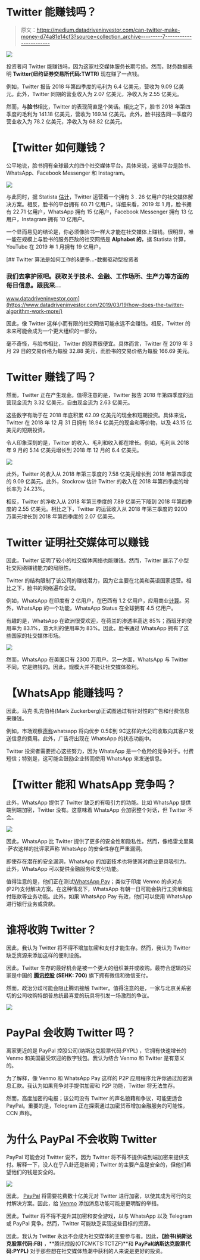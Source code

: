 # Twitter 能赚钱吗？

> 原文：<https://medium.datadriveninvestor.com/can-twitter-make-money-d74a81e14cf3?source=collection_archive---------7----------------------->

[![](img/dc71f0bc207d4215f5db5f6812f8c39b.png)](http://www.track.datadriveninvestor.com/1B9E)

投资者问 Twitter 能赚钱吗，因为这家社交媒体服务长期亏损。然而，财务数据表明 **Twitter(纽约证券交易所代码:TWTR)** 现在赚了一点钱。

例如，Twitter 报告 2018 年第四季度的毛利为 6.4 亿美元，营收为 9.09 亿美元。此外，Twitter 同期的营业收入为 2.07 亿美元，净收入为 2.55 亿美元。

然而，与**脸书**相比，Twitter 的表现简直是个笑话。相比之下，脸书 2018 年第四季度的毛利为 141.18 亿美元，营收为 169.14 亿美元。此外，脸书报告同一季度的营业收入为 78.2 亿美元，净收入为 68.82 亿美元。

# 【Twitter 如何赚钱？

公平地说，脸书拥有全球最大的四个社交媒体平台。具体来说，这些平台是脸书、WhatsApp、Facebook Messenger 和 Instagram。

![](img/1bc8830a92eac60d0948c7e0b3f589d1.png)

与此同时，据 Statista [估计](https://www.statista.com/statistics/272014/global-social-networks-ranked-by-number-of-users/)，Twitter 运营着一个拥有 3 . 26 亿用户的社交媒体解决方案。相反，脸书的平台拥有 60.71 亿用户。详细来看，2019 年 1 月，脸书拥有 22.71 亿用户，WhatsApp 拥有 15 亿用户，Facebook Messenger 拥有 13 亿用户，Instagram 拥有 10 亿用户。

一个显而易见的结论是，你必须像脸书一样大才能在社交媒体上赚钱。很明显，唯一能在规模上与脸书的服务匹敌的社交网络是 **Alphabet 的**，据 Statista 计算，YouTube 在 2019 年 1 月拥有 19 亿用户。

[](https://www.datadriveninvestor.com/2019/03/19/how-does-the-twitter-algorithm-work-more/) [## Twitter 算法是如何工作的&更多...-数据驱动型投资者

### 我们去拿护照吧。获取关于技术、金融、工作场所、生产力等方面的每日信息。跟我来…

www.datadriveninvestor.com](https://www.datadriveninvestor.com/2019/03/19/how-does-the-twitter-algorithm-work-more/) 

因此，像 Twitter 这样小而有限的社交网络可能永远不会赚钱。相反，Twitter 的未来可能会成为一个更大组织的一部分。

毫不奇怪，与脸书相比，Twitter 的股票很便宜。具体而言，Twitter 在 2019 年 3 月 29 日的交易价格为每股 32.88 美元，而脸书的交易价格为每股 166.69 美元。

# **Twitter 赚钱了吗？**

然而，Twitter 正在产生现金。值得注意的是，Twitter 报告 2018 年第四季度的运营现金流为 3.32 亿美元，自由现金流为 2.63 亿美元。

这些数字有助于在 2018 年底积累 62.09 亿美元的现金和短期投资。具体来说，Twitter 在 2018 年 12 月 31 日拥有 18.94 亿美元的现金和等价物，以及 43.15 亿美元的短期投资。

令人印象深刻的是，Twitter 的收入、毛利和收入都在增长。例如，毛利从 2018 年 9 月的 5.14 亿美元增长到 2018 年 12 月的 6.4 亿美元。

![](img/c6a69b567367ea4ba9a0650cb2556a1e.png)

此外，Twitter 的收入从 2018 年第三季度的 7.58 亿美元增长到 2018 年第四季度的 9.09 亿美元。此外，Stockrow 估计 Twitter 的收入在 2018 年第四季度的增长率为 24.23%。

相反，Twitter 的净收入从 2018 年第三季度的 7.89 亿美元下降到 2018 年第四季度的 2.55 亿美元。相比之下，Twitter 的运营收入从 2018 年第三季度的 9200 万美元增长到 2018 年第四季度的 2.07 亿美元。

# **Twitter 证明社交媒体可以赚钱**

因此，Twitter 证明了较小的社交媒体网络也能赚钱。然而，Twitter 展示了小型社交网络赚钱能力的局限性。

Twitter 的结构限制了该公司的赚钱潜力，因为它主要在北美和英语国家运营。相比之下，脸书的网络遍布全球。

例如，WhatsApp 在印度有 2 亿用户，在巴西有 1.2 亿用户，应用商业[计算](http://www.businessofapps.com/data/whatsapp-statistics/)。另外，WhatsApp 的一个功能，WhatsApp Status 在全球拥有 4.5 亿用户。

有趣的是，WhatsApp 在欧洲很受欢迎，在荷兰的渗透率高达 85%；西班牙的使用率为 83.1%，意大利的使用率为 83%。因此，脸书通过 WhatsApp 拥有了这些国家的社交媒体市场。

![](img/1c1a56022832a3a68bca1cb7f9eeeeae.png)

然而，WhatsApp 在美国只有 2300 万用户。另一方面，WhatsApp 与 Twitter 不同，它是赔钱的。因此，规模大并不能让社交媒体盈利。

# 【WhatsApp 能赚钱吗？

因此，马克·扎克伯格(Mark Zuckerberg)正试图通过有针对性的广告和付费信息来赚钱。

例如，市场观察[声称](https://www.marketwatch.com/story/facebook-says-whatsapp-will-start-making-money-next-year-2018-08-01)whatsapp 将向优步 0.5₵到 9₵这样的大公司收取向其客户发送信息的费用。此外，广告将出现在 WhatsApp 的状态功能中。

Twitter 投资者需要担心这些努力，因为 WhatsApp 是一个危险的竞争对手。付费短信；特别是，这可能会鼓励企业转而使用 WhatsApp 来发送信息。

# 【Twitter 能和 WhatsApp 竞争吗？

此外，WhatsApp 提供了 Twitter 缺乏的有吸引力的功能。比如 WhatsApp 提供端到端加密，Twitter 没有。这意味着 WhatsApp 会加密整个对话，但 Twitter 不会。

![](img/7218d62aa579c9b9dae8537995808f20.png)

因此，WhatsApp 比 Twitter 提供了更多的安全性和隐私性。然而，像格雷戈里奥·萨农这样的批评家声称 WhatsApp 的安全性存在严重漏洞。

即使存在潜在的安全漏洞，WhatsApp 的加密技术也将使其对商业更具吸引力。此外，WhatsApp 可以提供金融服务和支付功能。

值得注意的是，他们正在测试[WhatsApp Pay](https://marketmadhouse.com/whatsapp-pay-almost-ready-to-roll-out-in-india/)；类似于印度 Venmo 的点对点(P2P)支付解决方案。在这种情况下，WhatsApp 有朝一日可能会执行工资单和应付账款等业务功能。此外，如果 WhatsApp Pay 有效，他们可以使用 WhatsApp 进行银行业务或贷款。

# **谁将收购 Twitter？**

因此，我认为 Twitter 将不得不增加加密和支付才能生存。然而，我认为 Twitter 缺乏资源来添加这样的便利设施。

因此，Twitter 生存的最好机会是被一个更大的组织兼并或收购。最符合逻辑的买家是中国的 [**腾讯控股**](https://en.wikipedia.org/wiki/Tencent) **(SEHK: 700)** 旗下拥有微信和微信支付。

然而，政治分歧可能会阻止腾讯接触 Twitter。值得注意的是，一家与北京关系密切的公司收购特朗普总统最喜爱的玩具将引发一场激烈的争议。

![](img/54f113396e3b9db37c671650c0eae4ba.png)

# **PayPal 会收购 Twitter 吗？**

离家更近的是 PayPal 控股公司(纳斯达克股票代码:PYPL) ，它拥有快速增长的 Venmo 和美国最受欢迎的数字钱包。我认为结合 Venmo 和 Twitter 是有意义的。

为了解释，像 Venmo 和 WhatsApp Pay 这样的 P2P 应用程序允许你通过加密消息汇款。我认为如果竞争对手提供加密和 P2P 功能，Twitter 将无法生存。

然而，高度加密的电报；该公司没有 Twitter 的声名狼藉和争议，可能更适合 PayPal。重要的是，Telegram 正在探索通过加密货币增加金融服务的可能性，CCN 声称。

# **为什么 PayPal 不会收购 Twitter**

PayPal 可能会对 Twitter 说不，因为 Twitter 将不得不提供端到端加密来提供支付。解释一下，没人在乎八卦还是新闻；Twitter 的主要产品是安全的，但他们希望他们的钱是安全的。

![](img/7087a8838a73cabeca379124502c4210.png)

因此， [PayPal](https://marketmadhouse.com/the-power-of-paypal-pypl-should-a-dividend/) 将需要花费数十亿美元对 Twitter 进行加密，以使其成为可行的支付解决方案。因此，给 [Venmo](https://expandedramblings.com/index.php/venmo-statistics-facts/) 添加消息功能可能是更明智的举措。

因此，Twitter 将不得不提升其加密和安全游戏，以与 WhatsApp 以及 Telegram 或 PayPal 竞争。然而，Twitter 可能缺乏实现这些目标的资源。

因此，我认为 Twitter 永远不会成为社交媒体的主要参与者。因此，**【脸书(纳斯达克股票代码:FB)** ，**腾讯控股(OTCMKTS:TCTZF)**和 **PayPal(纳斯达克股票代码:PYPL)** 对于那些想在社交媒体热潮中获利的人来说是更好的投资。